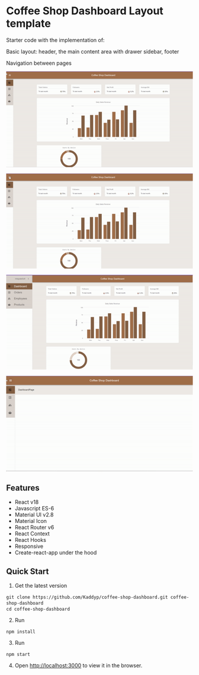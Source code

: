 # Coffee Shop Dashboard Layout template

Starter code with the implementation of:

Basic layout: header, the main content area with drawer sidebar, footer

Navigation between pages

![demo](Video4.gif)

![demo](Video3.gif)

![demo](Video2.gif)

![demo](Video1.gif)

## Features

- React v18
- Javascript ES-6
- Material UI v2.8
- Material Icon
- React Router v6
- React Context
- React Hooks
- Responsive
- Create-react-app under the hood

## Quick Start

1. Get the latest version

```shell
git clone https://github.com/Kaddyp/coffee-shop-dashboard.git coffee-shop-dashboard
cd coffee-shop-dashboard
```

2. Run

```shell
npm install
```

3. Run

```shell
npm start
```

4. Open [http://localhost:3000](http://localhost:3000) to view it in the browser.

